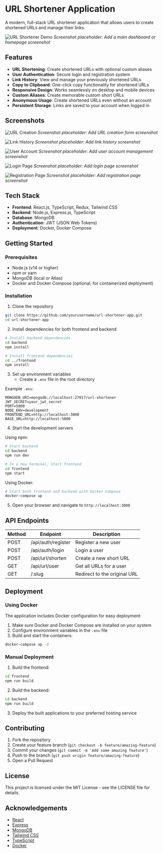 # URL Shortener Application

A modern, full-stack URL shortener application that allows users to create shortened URLs and manage their links.

![URL Shortener Demo](./assets/demo.png)
*Screenshot placeholder: Add a main dashboard or homepage screenshot*

## Features

- **URL Shortening**: Create shortened URLs with optional custom aliases
- **User Authentication**: Secure login and registration system
- **Link History**: View and manage your previously shortened URLs
- **Copy to Clipboard**: One-click copy functionality for shortened URLs
- **Responsive Design**: Works seamlessly on desktop and mobile devices
- **Custom Aliases**: Create memorable custom short URLs
- **Anonymous Usage**: Create shortened URLs even without an account
- **Persistent Storage**: Links are saved to your account when logged in

## Screenshots

![URL Creation](./assets/url-creation.png)
*Screenshot placeholder: Add URL creation form screenshot*

![Link History](./assets/link-history.png)
*Screenshot placeholder: Add link history screenshot*

![User Account](./assets/user-account.png)
*Screenshot placeholder: Add user account management screenshot*

![Login Page](./assets/login.png)
*Screenshot placeholder: Add login page screenshot*

![Registration Page](./assets/register.png)
*Screenshot placeholder: Add registration page screenshot*

## Tech Stack

- **Frontend**: React.js, TypeScript, Redux, Tailwind CSS
- **Backend**: Node.js, Express.js, TypeScript
- **Database**: MongoDB
- **Authentication**: JWT (JSON Web Tokens)
- **Deployment**: Docker, Docker Compose

## Getting Started

### Prerequisites

- Node.js (v14 or higher)
- npm or yarn
- MongoDB (local or Atlas)
- Docker and Docker Compose (optional, for containerized deployment)

### Installation

1. Clone the repository
```bash
git clone https://github.com/yourusername/url-shortener-app.git
cd url-shortener-app
```

2. Install dependencies for both frontend and backend
```bash
# Install backend dependencies
cd backend
npm install

# Install frontend dependencies
cd ../frontend
npm install
```

3. Set up environment variables
   - Create a `.env` file in the root directory

Example `.env`:
```
MONGODB_URI=mongodb://localhost:27017/url-shortener
JWT_SECRET=your_jwt_secret
PORT=5000
NODE_ENV=development
FRONTEND_URL=http://localhost:3000
BASE_URL=http://localhost:5000
```

4. Start the development servers

Using npm:
```bash
# Start backend
cd backend
npm run dev

# In a new terminal, start frontend
cd frontend
npm start
```

Using Docker:
```bash
# Start both frontend and backend with Docker Compose
docker-compose up
```

5. Open your browser and navigate to `http://localhost:3000`

## API Endpoints

| Method | Endpoint | Description |
|--------|----------|-------------|
| POST | /api/auth/register | Register a new user |
| POST | /api/auth/login | Login a user |
| POST | /api/url/shorten | Create a new short URL |
| GET | /api/url/user | Get all URLs for a user |
| GET | /:slug | Redirect to the original URL |

## Deployment

### Using Docker

The application includes Docker configuration for easy deployment:

1. Make sure Docker and Docker Compose are installed on your system
2. Configure environment variables in the `.env` file
3. Build and start the containers:
```bash
docker-compose up -d
```

### Manual Deployment

1. Build the frontend:
```bash
cd frontend
npm run build
```

2. Build the backend:
```bash
cd backend
npm run build
```

3. Deploy the built applications to your preferred hosting service

## Contributing

1. Fork the repository
2. Create your feature branch (`git checkout -b feature/amazing-feature`)
3. Commit your changes (`git commit -m 'Add some amazing feature'`)
4. Push to the branch (`git push origin feature/amazing-feature`)
5. Open a Pull Request

## License

This project is licensed under the MIT License - see the LICENSE file for details.

## Acknowledgements

- [React](https://reactjs.org/)
- [Express](https://expressjs.com/)
- [MongoDB](https://www.mongodb.com/)
- [Tailwind CSS](https://tailwindcss.com/)
- [TypeScript](https://www.typescriptlang.org/)
- [Docker](https://www.docker.com/) 